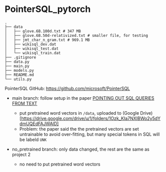 # PointerSQL_pytorch
```
.
├── data
│   ├── glove.6B.100d.txt # 347 MB
│   ├── glove.6B.50d-relativized.txt # smaller file, for testing
│   ├── jmt_char_n_gram.txt # 969.1 MB
│   ├── wikisql_dev.dat
│   ├── wikisql_test.dat
│   └── wikisql_train.dat
├── .gitignore
├── data.py
├── main.py
├── models.py
├── README.md
└── utils.py
```

PointerSQL GitHub: https://github.com/microsoft/PointerSQL

- main branch: follow setup in the paper [POINTING OUT SQL QUERIES FROM TEXT](https://www.microsoft.com/en-us/research/wp-content/uploads/2017/11/nl2prog.pdf)
  - put pretrained word vectors in `/data`, uploaded to (Google Drive)[https://drive.google.com/drive/u/1/folders/1Ozk_KIa7NXIBWo2y5dYdmUQEdFAJWAlD]
  - Problem: the paper said the the pretrained vectors are set untrainable to avoid over-fitting, but many special tokens in SQL will be labeld `UNK`

- no_pretrained branch: only data changed, the rest are the same as project 2
  - no need to put pretrained word vectors
